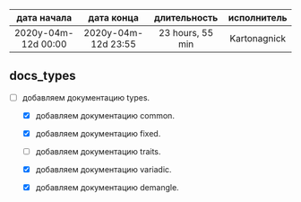 
| дата начала         |   дата конца        |   длительность   | исполнитель  |
|:-------------------:|:-------------------:|:----------------:|:------------:|
| 2020y-04m-12d 00:00 | 2020y-04m-12d 23:55 | 23 hours, 55 min | Kartonagnick |

docs_types
---
  - [ ] добавляем документацию types.  
    - [x] добавляем документацию common.  
    - [x] добавляем документацию fixed.  
    - [ ] добавляем документацию traits.  
    - [x] добавляем документацию variadic.  
    - [x] добавляем документацию demangle.  


